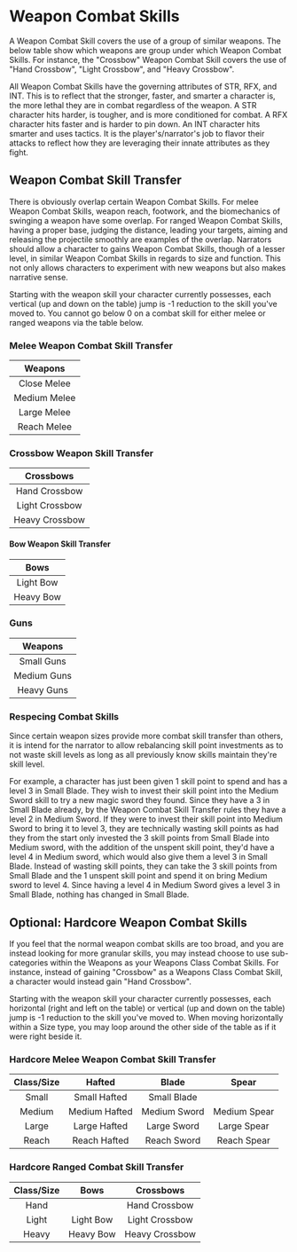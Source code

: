 # Weapon Combat Skills

A Weapon Combat Skill covers the use of a group of similar weapons. The below table show which weapons are group under which Weapon Combat Skills. For instance, the "Crossbow" Weapon Combat Skill covers the use of "Hand Crossbow", "Light Crossbow", and "Heavy Crossbow".

All Weapon Combat Skills have the governing attributes of STR, RFX, and INT. This is to reflect that the stronger, faster, and smarter a character is, the more lethal they are in combat regardless of the weapon. A STR character hits harder, is tougher, and is more conditioned for combat. A RFX character hits faster and is harder to pin down. An INT character hits smarter and uses tactics. It is the player's/narrator's job to flavor their attacks to reflect how they are leveraging their innate attributes as they fight.

## Weapon Combat Skill Transfer

There is obviously overlap certain Weapon Combat Skills. For melee Weapon Combat Skills, weapon reach, footwork, and the biomechanics of swinging a weapon have some overlap. For ranged Weapon Combat Skills, having a proper base, judging the distance, leading your targets, aiming and releasing the projectile smoothly are examples of the overlap. Narrators should allow a character to gains Weapon Combat Skills, though of a lesser level, in similar Weapon Combat Skills in regards to size and function. This not only allows characters to experiment with new weapons but also makes narrative sense.

Starting with the weapon skill your character currently possesses, each vertical (up and down on the table) jump is -1 reduction to the skill you've moved to. You cannot go below 0 on a combat skill for either melee or ranged weapons via the table below.

### Melee Weapon Combat Skill Transfer

|   Weapons   |
| :----------: |
| Close Melee |
| Medium Melee |
| Large Melee |
| Reach Melee |

### Crossbow Weapon Skill Transfer

|   Crossbows   |
| :------------: |
| Hand Crossbow |
| Light Crossbow |
| Heavy Crossbow |

#### Bow Weapon Skill Transfer

|   Bows   |
| :-------: |
| Light Bow |
| Heavy Bow |

### Guns

|   Weapons   |
| :---------: |
| Small Guns |
| Medium Guns |
| Heavy Guns |

### Respecing Combat Skills

Since certain weapon sizes provide more combat skill transfer than others, it is intend for the narrator to allow rebalancing skill point investments as to not waste skill levels as long as all previously know skills maintain they're skill level.

For example, a character has just been given 1 skill point to spend and has a level 3 in Small Blade. They wish to invest their skill point into the Medium Sword skill to try a new magic sword they found. Since they have a 3 in Small Blade already, by the Weapon Combat Skill Transfer rules they have a level 2 in Medium Sword. If they were to invest their skill point into Medium Sword to bring it to level 3, they are technically wasting skill points as had they from the start only invested the 3 skill points from Small Blade into Medium sword, with the addition of the unspent skill point, they'd have a level 4 in Medium sword, which would also give them a level 3 in Small Blade. Instead of wasting skill points, they can take the 3 skill points from Small Blade and the 1 unspent skill point and spend it on bring Medium sword to level 4. Since having a level 4 in Medium Sword gives a level 3 in Small Blade, nothing has changed in Small Blade.

## Optional: Hardcore Weapon Combat Skills

If you feel that the normal weapon combat skills are too broad, and you are instead looking for more granular skills, you may instead choose to use sub-categories within the Weapons as your Weapons Class Combat Skills. For instance, instead of gaining "Crossbow" as a Weapons Class Combat Skill, a character would instead gain "Hand Crossbow".

Starting with the weapon skill your character currently possesses, each horizontal (right and left on the table) or vertical (up and down on the table) jump is -1 reduction to the skill you've moved to. When moving horizontally within a Size type, you may loop around the other side of the table as if it were right beside it.

### Hardcore Melee Weapon Combat Skill Transfer

| Class/Size |     Hafted     |    Blade    |    Spear    |
| :--------: | :------------: | :----------: | :----------: |
|   Small   |  Small Hafted  | Small Blade |              |
|   Medium   | Medium Hafted | Medium Sword | Medium Spear |
|   Large   | Large Hafted | Large Sword | Large Spear |
|   Reach   | Reach Hafted | Reach Sword | Reach Spear |

### Hardcore Ranged Combat Skill Transfer

| Class/Size |   Bows   |   Crossbows   |
| :--------: | :-------: | :------------: |
|    Hand    |          | Hand Crossbow |
|   Light   | Light Bow | Light Crossbow |
|   Heavy   | Heavy Bow | Heavy Crossbow |
